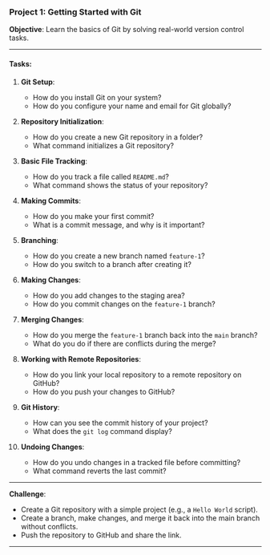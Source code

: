 ### **Project 1: Getting Started with Git**  
**Objective**: Learn the basics of Git by solving real-world version control tasks.

---

#### **Tasks**:

1. **Git Setup**:  
   - How do you install Git on your system?  
   - How do you configure your name and email for Git globally?  

2. **Repository Initialization**:  
   - How do you create a new Git repository in a folder?  
   - What command initializes a Git repository?  

3. **Basic File Tracking**:  
   - How do you track a file called `README.md`?  
   - What command shows the status of your repository?  

4. **Making Commits**:  
   - How do you make your first commit?  
   - What is a commit message, and why is it important?  

5. **Branching**:  
   - How do you create a new branch named `feature-1`?  
   - How do you switch to a branch after creating it?  

6. **Making Changes**:  
   - How do you add changes to the staging area?  
   - How do you commit changes on the `feature-1` branch?  

7. **Merging Changes**:  
   - How do you merge the `feature-1` branch back into the `main` branch?  
   - What do you do if there are conflicts during the merge?  

8. **Working with Remote Repositories**:  
   - How do you link your local repository to a remote repository on GitHub?  
   - How do you push your changes to GitHub?  

9. **Git History**:  
   - How can you see the commit history of your project?  
   - What does the `git log` command display?  

10. **Undoing Changes**:  
    - How do you undo changes in a tracked file before committing?  
    - What command reverts the last commit?  

---

**Challenge**:  
- Create a Git repository with a simple project (e.g., a `Hello World` script).  
- Create a branch, make changes, and merge it back into the main branch without conflicts.  
- Push the repository to GitHub and share the link.  

---